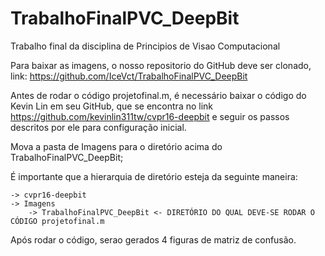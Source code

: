# TrabalhoFinalPVC_DeepBit
Trabalho final da disciplina de Principios de Visao Computacional

Para baixar as imagens, o nosso repositorio do GitHub deve ser clonado, link: https://github.com/IceVct/TrabalhoFinalPVC_DeepBit

Antes de rodar o código projetofinal.m, é necessário baixar o código do Kevin Lin em seu GitHub, que se encontra no link
https://github.com/kevinlin311tw/cvpr16-deepbit e seguir os passos descritos por ele para configuração inicial.

Mova a pasta de Imagens para o diretório acima do TrabalhoFinalPVC_DeepBit;

É importante que a hierarquia de diretório esteja da seguinte maneira:

	-> cvpr16-deepbit
	-> Imagens
		-> TrabalhoFinalPVC_DeepBit <- DIRETÓRIO DO QUAL DEVE-SE RODAR O CÓDIGO projetofinal.m

Após rodar o código, serao gerados 4 figuras de matriz de confusão.